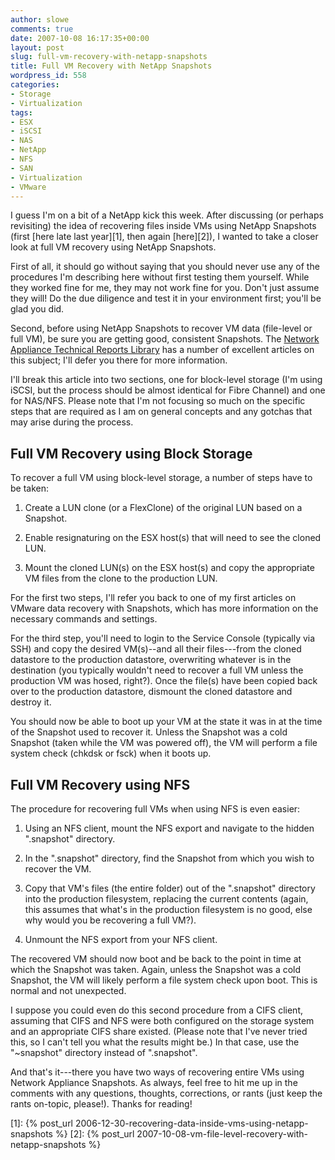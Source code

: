 ```yaml
---
author: slowe
comments: true
date: 2007-10-08 16:17:35+00:00
layout: post
slug: full-vm-recovery-with-netapp-snapshots
title: Full VM Recovery with NetApp Snapshots
wordpress_id: 558
categories:
- Storage
- Virtualization
tags:
- ESX
- iSCSI
- NAS
- NetApp
- NFS
- SAN
- Virtualization
- VMware
---
```


I guess I'm on a bit of a NetApp kick this week. After discussing (or perhaps revisiting) the idea of recovering files inside VMs using NetApp Snapshots (first [here late last year][1], then again [here][2]), I wanted to take a closer look at full VM recovery using NetApp Snapshots.

First of all, it should go without saying that you should never use any of the procedures I'm describing here without first testing them yourself. While they worked fine for me, they may not work fine for you. Don't just assume they will! Do the due diligence and test it in your environment first; you'll be glad you did.

Second, before using NetApp Snapshots to recover VM data (file-level or full VM), be sure you are getting good, consistent Snapshots. The [Network Appliance Technical Reports Library](http://www.netapp.com/library/tr/) has a number of excellent articles on this subject; I'll defer you there for more information.

I'll break this article into two sections, one for block-level storage (I'm using iSCSI, but the process should be almost identical for Fibre Channel) and one for NAS/NFS. Please note that I'm not focusing so much on the specific steps that are required as I am on general concepts and any gotchas that may arise during the process.

## Full VM Recovery using Block Storage

To recover a full VM using block-level storage, a number of steps have to be taken:

1. Create a LUN clone (or a FlexClone) of the original LUN based on a Snapshot.

2. Enable resignaturing on the ESX host(s) that will need to see the cloned LUN.

3. Mount the cloned LUN(s) on the ESX host(s) and copy the appropriate VM files from the clone to the production LUN.

For the first two steps, I'll refer you back to one of my first articles on VMware data recovery with Snapshots, which has more information on the necessary commands and settings.

For the third step, you'll need to login to the Service Console (typically via SSH) and copy the desired VM(s)--and all their files---from the cloned datastore to the production datastore, overwriting whatever is in the destination (you typically wouldn't need to recover a full VM unless the production VM was hosed, right?). Once the file(s) have been copied back over to the production datastore, dismount the cloned datastore and destroy it.

You should now be able to boot up your VM at the state it was in at the time of the Snapshot used to recover it. Unless the Snapshot was a cold Snapshot (taken while the VM was powered off), the VM will perform a file system check (chkdsk or fsck) when it boots up.

## Full VM Recovery using NFS

The procedure for recovering full VMs when using NFS is even easier:

1. Using an NFS client, mount the NFS export and navigate to the hidden ".snapshot" directory.

2. In the ".snapshot" directory, find the Snapshot from which you wish to recover the VM.

3. Copy that VM's files (the entire folder) out of the ".snapshot" directory into the production filesystem, replacing the current contents (again, this assumes that what's in the production filesystem is no good, else why would you be recovering a full VM?).

4. Unmount the NFS export from your NFS client.

The recovered VM should now boot and be back to the point in time at which the Snapshot was taken. Again, unless the Snapshot was a cold Snapshot, the VM will likely perform a file system check upon boot. This is normal and not unexpected.

I suppose you could even do this second procedure from a CIFS client, assuming that CIFS and NFS were both configured on the storage system and an appropriate CIFS share existed. (Please note that I've never tried this, so I can't tell you what the results might be.) In that case, use the "~snapshot" directory instead of ".snapshot".

And that's it---there you have two ways of recovering entire VMs using Network Appliance Snapshots. As always, feel free to hit me up in the comments with any questions, thoughts, corrections, or rants (just keep the rants on-topic, please!). Thanks for reading!

[1]: {% post_url 2006-12-30-recovering-data-inside-vms-using-netapp-snapshots %}
[2]: {% post_url 2007-10-08-vm-file-level-recovery-with-netapp-snapshots %}
